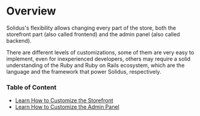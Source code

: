 # Overview

Solidus's flexibility allows changing every part of the store, both the
storefront part (also called frontend) and the admin panel (also
called backend).

There are different levels of customizations, some of them are very easy to
implement, even for inexperienced developers, others may require a solid
understanding of the Ruby and Ruby on Rails ecosystem, which are the language
and the framework that power Solidus, respectively.

### Table of Content

- [Learn How to Customize the Storefront][storefront]
- [Learn How to Customize the Admin Panel][admin]

[storefront]: customizing-storefront.html
[admin]: customizing-admin.html
